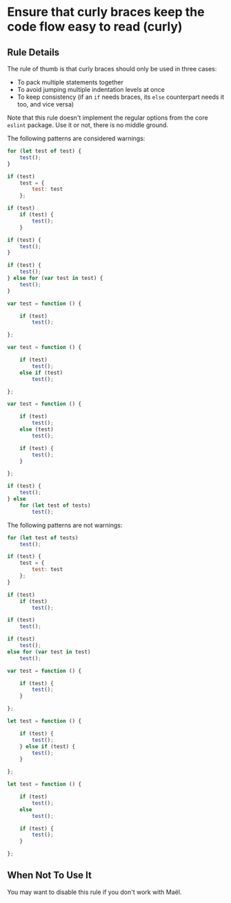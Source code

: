 # Ensure that curly braces keep the code flow easy to read (curly)

## Rule Details

The rule of thumb is that curly braces should only be used in three cases:

  - To pack multiple statements together
  - To avoid jumping multiple indentation levels at once
  - To keep consistency (if an `if` needs braces, its `else` counterpart needs it too, and vice versa)

Note that this rule doesn't implement the regular options from the core `eslint` package. Use it or not, there is no middle ground.

The following patterns are considered warnings:

```js
for (let test of test) {
    test();
}

if (test)
    test = {
        test: test
    };

if (test)
    if (test) {
        test();
    }

if (test) {
    test();
}

if (test) {
    test();
} else for (var test in test) {
    test();
}

var test = function () {

    if (test)
        test();

};

var test = function () {

    if (test)
        test();
    else if (test)
        test();

};

var test = function () {

    if (test)
        test();
    else (test)
        test();

    if (test) {
        test();
    }

};

if (test) {
    test();
} else
    for (let test of tests)
        test();
```

The following patterns are not warnings:

```js
for (let test of tests)
    test();

if (test) {
    test = {
        test: test
    };
}

if (test)
    if (test)
        test();

if (test)
    test();

if (test)
    test();
else for (var test in test)
    test();

var test = function () {

    if (test) {
        test();
    }

};

let test = function () {

    if (test) {
        test();
    } else if (test) {
        test();
    }

};

let test = function () {

    if (test)
        test();
    else
        test();

    if (test) {
        test();
    }

};
```

## When Not To Use It

You may want to disable this rule if you don't work with Maël.
